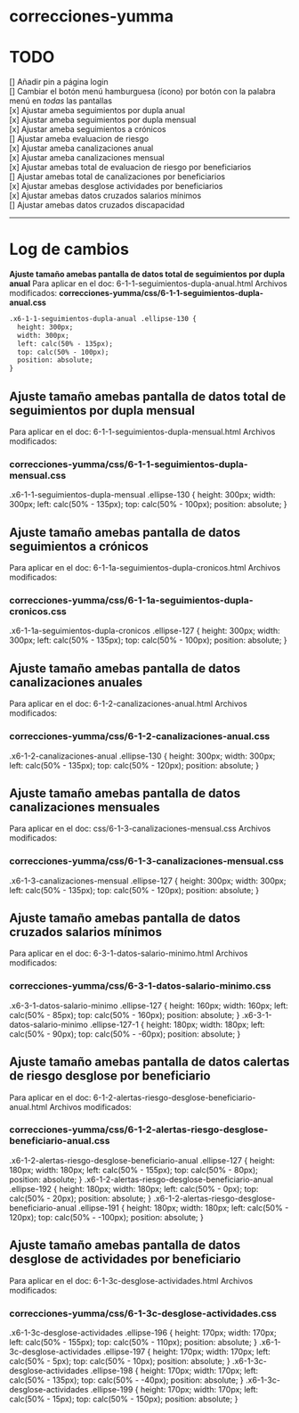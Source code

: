 # correcciones-yumma

# TODO
[] Añadir pin a página login <br>
[] Cambiar el botón menú hamburguesa (ícono) por botón con la palabra menú en *todas* las pantallas<br>
[x] Ajustar ameba seguimientos por dupla anual<br>
[x] Ajustar ameba seguimientos por dupla mensual<br>
[x] Ajustar ameba seguimientos a crónicos<br>
[] Ajustar ameba evaluacion de riesgo<br>
[x] Ajustar ameba canalizaciones anual<br>
[x] Ajustar ameba canalizaciones mensual<br>
[x] Ajustar amebas total de evaluacion de riesgo por beneficiarios<br>
[] Ajustar amebas total de canalizaciones por beneficiarios<br>
[x] Ajustar amebas desglose actividades por beneficiarios<br>
[x] Ajustar amebas datos cruzados salarios mínimos<br>
[] Ajustar amebas datos cruzados discapacidad<br>


________________________________________

# Log de cambios

**Ajuste tamaño amebas pantalla de datos total de seguimientos por dupla anual**
Para aplicar en el doc: 6-1-1-seguimientos-dupla-anual.html
Archivos modificados:
**correcciones-yumma/css/6-1-1-seguimientos-dupla-anual.css**
```html
.x6-1-1-seguimientos-dupla-anual .ellipse-130 {
  height: 300px;
  width: 300px;
  left: calc(50% - 135px);
  top: calc(50% - 100px);
  position: absolute;
}
```

## Ajuste tamaño amebas pantalla de datos total de seguimientos por dupla mensual
Para aplicar en el doc: 6-1-1-seguimientos-dupla-mensual.html
Archivos modificados:
### correcciones-yumma/css/6-1-1-seguimientos-dupla-mensual.css
.x6-1-1-seguimientos-dupla-mensual .ellipse-130 {
  height: 300px;
  width: 300px;
  left: calc(50% - 135px);
  top: calc(50% - 100px);
  position: absolute;
}

## Ajuste tamaño amebas pantalla de datos seguimientos a crónicos
Para aplicar en el doc: 6-1-1a-seguimientos-dupla-cronicos.html
Archivos modificados:
### correcciones-yumma/css/6-1-1a-seguimientos-dupla-cronicos.css
.x6-1-1a-seguimientos-dupla-cronicos .ellipse-127 {
  height: 300px;
  width: 300px;
  left: calc(50% - 135px);
  top: calc(50% - 100px);
  position: absolute;
}

## Ajuste tamaño amebas pantalla de datos canalizaciones anuales
Para aplicar en el doc: 6-1-2-canalizaciones-anual.html
Archivos modificados:
### correcciones-yumma/css/6-1-2-canalizaciones-anual.css
.x6-1-2-canalizaciones-anual .ellipse-130 {
  height: 300px;
  width: 300px;
  left: calc(50% - 135px);
  top: calc(50% - 120px);
  position: absolute;
}

## Ajuste tamaño amebas pantalla de datos canalizaciones mensuales
Para aplicar en el doc: css/6-1-3-canalizaciones-mensual.css
Archivos modificados:
### correcciones-yumma/css/6-1-3-canalizaciones-mensual.css
.x6-1-3-canalizaciones-mensual .ellipse-127 {
  height: 300px;
  width: 300px;
  left: calc(50% - 135px);
  top: calc(50% - 120px);
  position: absolute;
}

## Ajuste tamaño amebas pantalla de datos cruzados salarios mínimos
Para aplicar en el doc: 6-3-1-datos-salario-minimo.html
Archivos modificados:
### correcciones-yumma/css/6-3-1-datos-salario-minimo.css
.x6-3-1-datos-salario-minimo .ellipse-127 {
  height: 160px;
  width: 160px;
  left: calc(50% - 85px);
  top: calc(50% - 160px);
  position: absolute;
}
.x6-3-1-datos-salario-minimo .ellipse-127-1 {
  height: 180px;
  width: 180px;
  left: calc(50% - 90px);
  top: calc(50% - -60px);
  position: absolute;
}


## Ajuste tamaño amebas pantalla de datos calertas de riesgo desglose por beneficiario
Para aplicar en el doc: 6-1-2-alertas-riesgo-desglose-beneficiario-anual.html
Archivos modificados:
### correcciones-yumma/css/6-1-2-alertas-riesgo-desglose-beneficiario-anual.css
.x6-1-2-alertas-riesgo-desglose-beneficiario-anual .ellipse-127 {
  height: 180px;
  width: 180px;
  left: calc(50% - 155px);
  top: calc(50% - 80px);
  position: absolute;
}
.x6-1-2-alertas-riesgo-desglose-beneficiario-anual .ellipse-192 {
  height: 180px;
  width: 180px;
  left: calc(50% - 0px);
  top: calc(50% - 20px);
  position: absolute;
}
.x6-1-2-alertas-riesgo-desglose-beneficiario-anual .ellipse-191 {
  height: 180px;
  width: 180px;
  left: calc(50% - 120px);
  top: calc(50% - -100px);
  position: absolute;
}

## Ajuste tamaño amebas pantalla de datos desglose de actividades por beneficiario
Para aplicar en el doc: 6-1-3c-desglose-actividades.html
Archivos modificados:
### correcciones-yumma/css/6-1-3c-desglose-actividades.css
.x6-1-3c-desglose-actividades .ellipse-196 {
  height: 170px;
  width: 170px;
  left: calc(50% - 155px);
  top: calc(50% - 110px);
  position: absolute;
}
.x6-1-3c-desglose-actividades .ellipse-197 {
  height: 170px;
  width: 170px;
  left: calc(50% - 5px);
  top: calc(50% - 10px);
  position: absolute;
}
.x6-1-3c-desglose-actividades .ellipse-198 {
  height: 170px;
  width: 170px;
  left: calc(50% - 135px);
  top: calc(50% - -40px);
  position: absolute;
}
.x6-1-3c-desglose-actividades .ellipse-199 {
  height: 170px;
  width: 170px;
  left: calc(50% - 15px);
  top: calc(50% - 150px);
  position: absolute;
}